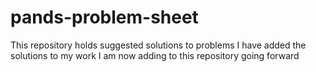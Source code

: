 # pands-problem-sheet
This repository holds suggested solutions to problems 
I have added the solutions to my work I am now adding to this repository going forward
